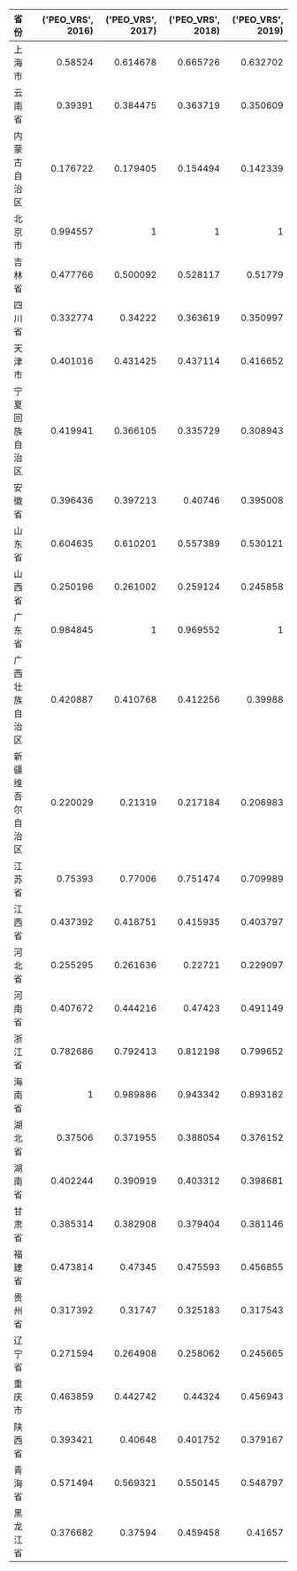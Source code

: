 | 省份             |   ('PEO_VRS', 2016) |   ('PEO_VRS', 2017) |   ('PEO_VRS', 2018) |   ('PEO_VRS', 2019) |
|:-----------------|--------------------:|--------------------:|--------------------:|--------------------:|
| 上海市           |            0.58524  |            0.614678 |            0.665726 |            0.632702 |
| 云南省           |            0.39391  |            0.384475 |            0.363719 |            0.350609 |
| 内蒙古自治区     |            0.176722 |            0.179405 |            0.154494 |            0.142339 |
| 北京市           |            0.994557 |            1        |            1        |            1        |
| 吉林省           |            0.477766 |            0.500092 |            0.528117 |            0.51779  |
| 四川省           |            0.332774 |            0.34222  |            0.363619 |            0.350997 |
| 天津市           |            0.401016 |            0.431425 |            0.437114 |            0.416652 |
| 宁夏回族自治区   |            0.419941 |            0.366105 |            0.335729 |            0.308943 |
| 安徽省           |            0.396436 |            0.397213 |            0.40746  |            0.395008 |
| 山东省           |            0.604635 |            0.610201 |            0.557389 |            0.530121 |
| 山西省           |            0.250196 |            0.261002 |            0.259124 |            0.245858 |
| 广东省           |            0.984845 |            1        |            0.969552 |            1        |
| 广西壮族自治区   |            0.420887 |            0.410768 |            0.412256 |            0.39988  |
| 新疆维吾尔自治区 |            0.220029 |            0.21319  |            0.217184 |            0.206983 |
| 江苏省           |            0.75393  |            0.77006  |            0.751474 |            0.709989 |
| 江西省           |            0.437392 |            0.418751 |            0.415935 |            0.403797 |
| 河北省           |            0.255295 |            0.261636 |            0.22721  |            0.229097 |
| 河南省           |            0.407672 |            0.444216 |            0.47423  |            0.491149 |
| 浙江省           |            0.782686 |            0.792413 |            0.812198 |            0.799652 |
| 海南省           |            1        |            0.989886 |            0.943342 |            0.893182 |
| 湖北省           |            0.37506  |            0.371955 |            0.388054 |            0.376152 |
| 湖南省           |            0.402244 |            0.390919 |            0.403312 |            0.398681 |
| 甘肃省           |            0.385314 |            0.382908 |            0.379404 |            0.381146 |
| 福建省           |            0.473814 |            0.47345  |            0.475593 |            0.456855 |
| 贵州省           |            0.317392 |            0.31747  |            0.325183 |            0.317543 |
| 辽宁省           |            0.271594 |            0.264908 |            0.258062 |            0.245665 |
| 重庆市           |            0.463859 |            0.442742 |            0.44324  |            0.456943 |
| 陕西省           |            0.393421 |            0.40648  |            0.401752 |            0.379167 |
| 青海省           |            0.571494 |            0.569321 |            0.550145 |            0.548797 |
| 黑龙江省         |            0.376682 |            0.37594  |            0.459458 |            0.41657  |